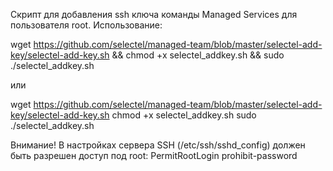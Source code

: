 Скрипт для добавления ssh ключа команды Managed Services для пользователя root.
Использование:

wget https://github.com/selectel/managed-team/blob/master/selectel-add-key/selectel-add-key.sh && chmod +x selectel_addkey.sh && sudo ./selectel_addkey.sh
 
или
 
wget https://github.com/selectel/managed-team/blob/master/selectel-add-key/selectel-add-key.sh
chmod +x selectel_addkey.sh
sudo ./selectel_addkey.sh
 
Внимание!
В настройках сервера SSH (/etc/ssh/sshd_config) должен быть разрешен доступ под root:
PermitRootLogin prohibit-password
